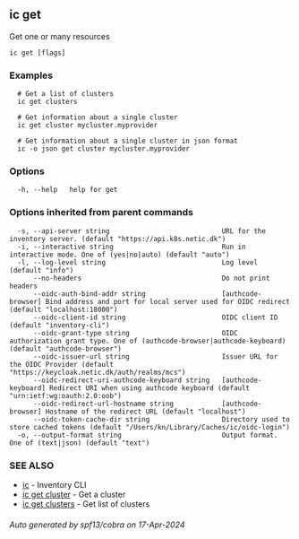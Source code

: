 ## ic get

Get one or many resources

```
ic get [flags]
```

### Examples

```
  # Get a list of clusters
  ic get clusters

  # Get information about a single cluster
  ic get cluster mycluster.myprovider

  # Get information about a single cluster in json format
  ic -o json get cluster mycluster.myprovider
```

### Options

```
  -h, --help   help for get
```

### Options inherited from parent commands

```
  -s, --api-server string                            URL for the inventory server. (default "https://api.k8s.netic.dk")
  -i, --interactive string                           Run in interactive mode. One of (yes|no|auto) (default "auto")
  -l, --log-level string                             Log level (default "info")
      --no-headers                                   Do not print headers
      --oidc-auth-bind-addr string                   [authcode-browser] Bind address and port for local server used for OIDC redirect (default "localhost:18000")
      --oidc-client-id string                        OIDC client ID (default "inventory-cli")
      --oidc-grant-type string                       OIDC authorization grant type. One of (authcode-browser|authcode-keyboard) (default "authcode-browser")
      --oidc-issuer-url string                       Issuer URL for the OIDC Provider (default "https://keycloak.netic.dk/auth/realms/mcs")
      --oidc-redirect-uri-authcode-keyboard string   [authcode-keyboard] Redirect URI when using authcode keyboard (default "urn:ietf:wg:oauth:2.0:oob")
      --oidc-redirect-url-hostname string            [authcode-browser] Hostname of the redirect URL (default "localhost")
      --oidc-token-cache-dir string                  Directory used to store cached tokens (default "/Users/kn/Library/Caches/ic/oidc-login")
  -o, --output-format string                         Output format. One of (text|json) (default "text")
```

### SEE ALSO

* [ic](ic.md)	 - Inventory CLI
* [ic get cluster](ic_get_cluster.md)	 - Get a cluster
* [ic get clusters](ic_get_clusters.md)	 - Get list of clusters

###### Auto generated by spf13/cobra on 17-Apr-2024
